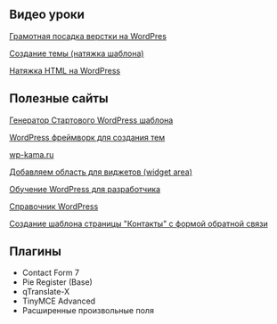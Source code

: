 ## Видео уроки

[Грамотная посадка верстки на WordPres](https://www.youtube.com/watch?v=WFEgmNfvpnw)

[Создание темы (натяжка шаблона)](https://www.youtube.com/playlist?list=PLcVuGt1dXgc3PQhr1Lg-BGh3X3svQl0ze)

[Натяжка HTML на WordPress](https://wpruse.ru/courses/html2wp/natyazhka-html-na-wordpress-chast-1/)

## Полезные сайты

[Генератор Стартового WordPress шаблона](https://underscores.me/)

[WordPress фреймворк для создания тем](http://unyson.io)

[wp-kama.ru](https://wp-kama.ru/)

[Добавляем область для виджетов (widget area)](http://tkacheff.ru/362/dobavlyaem-oblast-dlya-vidzhetov-widget-area-v-wordpress/)

[Обучение WordPress для разработчика](https://toster.ru/q/403546#answer_982778)

[Справочник WordPress](https://codex.wordpress.org/%D0%97%D0%B0%D0%B3%D0%BB%D0%B0%D0%B2%D0%BD%D0%B0%D1%8F_%D1%81%D1%82%D1%80%D0%B0%D0%BD%D0%B8%D1%86%D0%B0)

[Создание шаблона страницы "Контакты" с формой обратной связи](http://dreamhelg.ru/2010/06/wordpress-create-built-in-contact-form/)

## Плагины

* Contact Form 7
* Pie Register (Base)
* qTranslate-X
* TinyMCE Advanced
* Расширенные произвольные поля